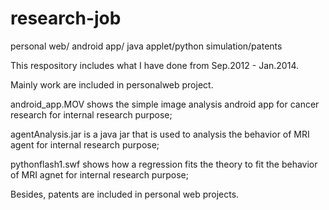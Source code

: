 # research-job
personal web/ android app/ java applet/python simulation/patents

This respository includes what I have done from Sep.2012 - Jan.2014.

Mainly work are included in personalweb project.

android_app.MOV shows the simple image analysis android app for cancer research for internal research purpose;

agentAnalysis.jar is a java jar that is used to analysis the behavior of MRI agent for internal research purpose;

pythonflash1.swf shows how a regression fits the theory to fit the behavior of MRI agnet for internal research purpose;

Besides, patents are included in personal web projects.